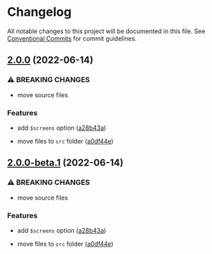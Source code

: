 # Changelog

All notable changes to this project will be documented in this file. See [Conventional Commits](https://conventionalcommits.org) for commit guidelines.

## [2.0.0](https://github.com/unsass/grid/compare/v1.0.1...v2.0.0) (2022-06-14)


### ⚠ BREAKING CHANGES

* move source files

### Features

* add `$screens` option ([a28b43a](https://github.com/unsass/grid/commit/a28b43a8abe196eaeb0bda74ee3de5cf1a7a6035))


* move files to `src` folder ([a0df44e](https://github.com/unsass/grid/commit/a0df44ebc9c70586642bff4ba8de250caffcb70c))

## [2.0.0-beta.1](https://github.com/unsass/grid/compare/v1.0.1...v2.0.0-beta.1) (2022-06-14)


### ⚠ BREAKING CHANGES

* move source files

### Features

* add `$screens` option ([a28b43a](https://github.com/unsass/grid/commit/a28b43a8abe196eaeb0bda74ee3de5cf1a7a6035))


* move files to `src` folder ([a0df44e](https://github.com/unsass/grid/commit/a0df44ebc9c70586642bff4ba8de250caffcb70c))

